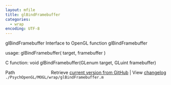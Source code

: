 ```yaml
---
layout: mfile
title: glBindFramebuffer
categories:
  - wrap
encoding: UTF-8
---
```


glBindFramebuffer  Interface to OpenGL function glBindFramebuffer

usage:  glBindFramebuffer\( target, framebuffer \)

C function:  void glBindFramebuffer\(GLenum target, GLuint framebuffer\)


<div class="code_header" style="text-align:right;">
  <span style="float:left;">Path&nbsp;&nbsp;</span> <span class="counter">Retrieve <a href=
  "https://raw.github.com/Psychtoolbox-3/Psychtoolbox-3/beta/./PsychOpenGL/MOGL/wrap/glBindFramebuffer.m">current version from GitHub</a> | View <a href=
  "https://github.com/Psychtoolbox-3/Psychtoolbox-3/commits/beta/./PsychOpenGL/MOGL/wrap/glBindFramebuffer.m">changelog</a></span>
</div>
<div class="code">
  <code>./PsychOpenGL/MOGL/wrap/glBindFramebuffer.m</code>
</div>
